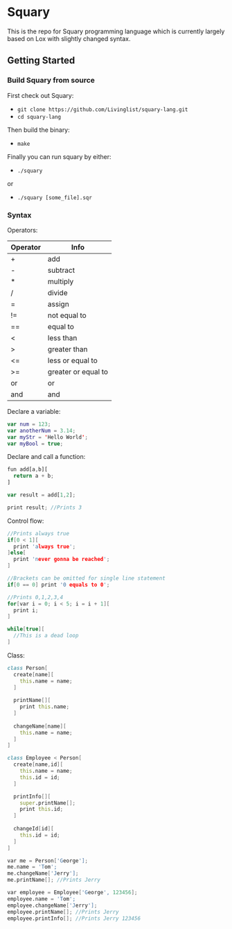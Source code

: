 # Squary
This is the repo for Squary programming language which is currently largely based on Lox with slightly changed syntax.

## Getting Started

### Build Squary from source

First check out Squary:

* `git clone https://github.com/Livinglist/squary-lang.git`
* `cd squary-lang`

Then build the binary:

* `make`

Finally you can run squary by either:

* `./squary`

or
* `./squary [some_file].sqr`

### Syntax

Operators:

| Operator | Info |
| ------------- | ------------- |
|  + | add  |
|  - | subtract  |
|  * | multiply  |
|  / | divide  |
|  = | assign  |
|  != | not equal to | 
|  == | equal to  |
|  < | less than  |
|  > | greater than  |
|  <= | less or equal to  |
|  >= | greater or equal to  |
|  or | or  |
|  and | and  |

Declare a variable:

```kotlin
var num = 123;
var anotherNum = 3.14;
var myStr = 'Hello World';
var myBool = true;
```

Declare and call a function:

```javascript
fun add[a,b][
  return a + b;
]

var result = add[1,2];

print result; //Prints 3
```

Control flow:

```c
//Prints always true
if[0 < 1][
  print 'always true';
]else[
  print 'never gonna be reached';
]

//Brackets can be omitted for single line statement
if[0 == 0] print '0 equals to 0';

//Prints 0,1,2,3,4
for[var i = 0; i < 5; i = i + 1][
  print i;
]

while[true][
  //This is a dead loop
]
```

Class:

```d
class Person[
  create[name][
    this.name = name;
  ]
  
  printName[][
    print this.name;
  ]
  
  changeName[name][
    this.name = name;
  ]
]

class Employee < Person[
  create[name,id][
    this.name = name;
    this.id = id;
  ]

  printInfo[][
    super.printName[];
    print this.id;
  ]
  
  changeId[id][
    this.id = id;
  ]
]

var me = Person['George'];
me.name = 'Tom';
me.changeName['Jerry'];
me.printName[]; //Prints Jerry

var employee = Employee['George', 123456];
employee.name = 'Tom';
employee.changeName['Jerry'];
employee.printName[]; //Prints Jerry
employee.printInfo[]; //Prints Jerry 123456
```
